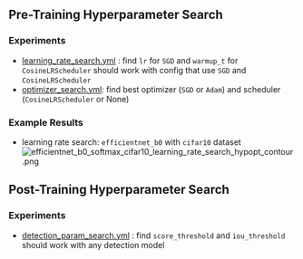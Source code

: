 ## Pre-Training Hyperparameter Search

### Experiments

- [learning_rate_search.yml](learning_rate_search.yml) : find `lr` for `SGD` and `warmup_t` for `CosineLRScheduler` should work with config that use `SGD` and `CosineLRScheduler`
- [optimizer_search.yml](optimizer_search.yml): find best optimizer (`SGD` or `Adam`) and scheduler (`CosineLRScheduler` or None)

### Example Results

- learning rate search: `efficientnet_b0` with `cifar10` dataset
  ![efficientnet_b0_softmax_cifar10_learning_rate_search_hypopt_contour.png](../outputs/hypopt/efficientnet_b0_softmax_cifar10_learning_rate_search_hypopt_contour.png)

## Post-Training Hyperparameter Search

### Experiments

- [detection_param_search.yml](detection_param_search.yml) : find `score_threshold` and `iou_threshold` should work with any detection model